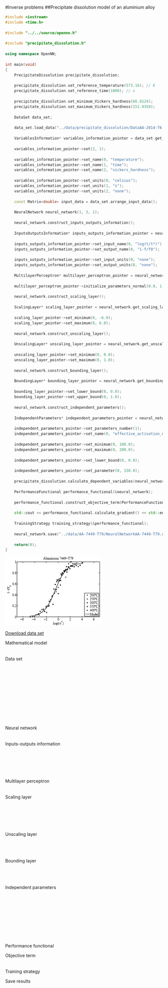 #Inverse problems
##Precipitate dissolution model of an aluminium alloy

```c++
#include <iostream>
#include <time.h>

#include "../../source/opennn.h"

#include "precipitate_dissolution.h"

using namespace OpenNN;

int main(void)
{
    PrecipitateDissolution precipitate_dissolution;

    precipitate_dissolution.set_reference_temperature(573.16); // K
    precipitate_dissolution.set_reference_time(1000); // s

    precipitate_dissolution.set_minimum_Vickers_hardness(66.9124);
    precipitate_dissolution.set_maximum_Vickers_hardness(151.9350);

    DataSet data_set;

    data_set.load_data("../data/precipitate_dissolution/DataAA-2014-T6.dat");

    VariablesInformation* variables_information_pointer = data_set.get_variables_information_pointer();

    variables_information_pointer->set(2, 1);

    variables_information_pointer->set_name(0, "temperature");
    variables_information_pointer->set_name(1, "time");
    variables_information_pointer->set_name(2, "vickers_hardness");

    variables_information_pointer->set_units(0, "celsius");
    variables_information_pointer->set_units(1, "s");
    variables_information_pointer->set_units(2, "none");

    const Matrix<double> input_data = data_set.arrange_input_data();

    NeuralNetwork neural_network(1, 3, 1);

    neural_network.construct_inputs_outputs_information();

    InputsOutputsInformation* inputs_outputs_information_pointer = neural_network.get_inputs_outputs_information_pointer();

    inputs_outputs_information_pointer->set_input_name(0, "log(t/t*)");
    inputs_outputs_information_pointer->set_output_name(0, "1-f/f0");

    inputs_outputs_information_pointer->set_input_units(0, "none");
    inputs_outputs_information_pointer->set_output_units(0, "none");

    MultilayerPerceptron* multilayer_perceptron_pointer = neural_network.get_multilayer_perceptron_pointer();

    multilayer_perceptron_pointer->initialize_parameters_normal(0.0, 1.0e-2);

    neural_network.construct_scaling_layer();

    ScalingLayer* scaling_layer_pointer = neural_network.get_scaling_layer_pointer();

    scaling_layer_pointer->set_minimum(0, -6.0);
    scaling_layer_pointer->set_maximum(0, 6.0);

    neural_network.construct_unscaling_layer();

    UnscalingLayer* unscaling_layer_pointer = neural_network.get_unscaling_layer_pointer();

    unscaling_layer_pointer->set_minimum(0, 0.0);
    unscaling_layer_pointer->set_maximum(0, 1.0);

    neural_network.construct_bounding_layer();

    BoundingLayer* bounding_layer_pointer = neural_network.get_bounding_layer_pointer();

    bounding_layer_pointer->set_lower_bound(0, 0.0);
    bounding_layer_pointer->set_upper_bound(0, 1.0);

    neural_network.construct_independent_parameters();

    IndependentParameters* independent_parameters_pointer = neural_network.get_independent_parameters_pointer();

    independent_parameters_pointer->set_parameters_number(1);
    independent_parameters_pointer->set_name(0, "effective_activation_energy");

    independent_parameters_pointer->set_minimum(0, 100.0);
    independent_parameters_pointer->set_maximum(0, 200.0);

    independent_parameters_pointer->set_lower_bound(0, 0.0);

    independent_parameters_pointer->set_parameter(0, 150.0);

    precipitate_dissolution.calculate_dependent_variables(neural_network, input_data);

    PerformanceFunctional performance_functional(&neural_network);

    performance_functional.construct_objective_term(PerformanceFunctional::INVERSE_SUM_SQUARED_ERROR, &precipitate_dissolution, &data_set);

    std::cout << performance_functional.calculate_gradient() << std::endl;

    TrainingStrategy training_strategy(&performance_functional);

    neural_network.save("../data/AA-7449-T79/NeuralNetworkAA-7449-T79.dat");

    return(0);
}
```

![Alt text](images/PrecipitateDissolutionModel.gif)

[Download data set](data/DataAA-2014-T6.dat)

Mathematical model
<br>
<br>
<br>
Data set
<br>
<br>
<br>
<br>
<br>
<br>
<br>
<br>
<br>
<br>
<br>
<br>
<br>
Neural network
<br>
<br>
<br>
Inputs-outputs information
<br>
<br>
<br>
<br>
<br>
<br>
<br>
Multilayer perceptron
<br>
<br>
<br>
Scaling layer
<br>
<br>
<br>
<br>
<br>
<br>
<br>
Unscaling layer
<br>
<br>
<br>
<br>
<br>
Bounding layer
<br>
<br>
<br>
<br>
<br>
Independent parameters
<br>
<br>
<br>
<br>
<br>
<br>
<br>
<br>
<br>
<br>
<br>
Performance functional

Objective term
<br>
<br>
<br>
Training strategy

Save results
